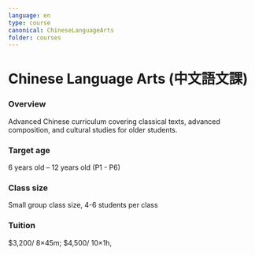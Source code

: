 ```yaml
---
language: en
type: course
canonical: ChineseLanguageArts
folder: courses
---
```

# Chinese Language Arts (中文語文課)

### Overview
Advanced Chinese curriculum covering classical texts, advanced composition, and cultural studies for older students.

### Target age
6 years old – 12 years old (P1 - P6)

### Class size
Small group class size, 4-6 students per class

### Tuition
$3,200/ 8×45m; $4,500/ 10×1h,

